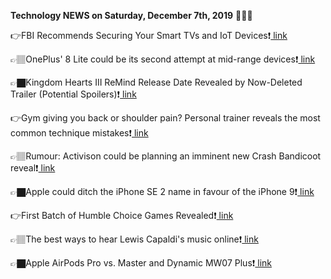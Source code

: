 <b>Technology NEWS on Saturday, December 7th, 2019</b> 📡📡📡 

👉FBI Recommends Securing Your Smart TVs and IoT Devices❗️<a href='https://techblock.club/?p=1390'> link</a>

👉🏽OnePlus' 8 Lite could be its second attempt at mid-range devices❗️<a href='https://techblock.club/?p=1392'> link</a>

👉🏿Kingdom Hearts III ReMind Release Date Revealed by Now-Deleted Trailer (Potential Spoilers)❗️<a href='https://techblock.club/?p=1394'> link</a>

👉Gym giving you back or shoulder pain? Personal trainer reveals the most common technique mistakes❗️<a href='https://techblock.club/?p=1396'> link</a>

👉🏽Rumour: Activison could be planning an imminent new Crash Bandicoot reveal❗️<a href='https://techblock.club/?p=1398'> link</a>

👉🏿Apple could ditch the iPhone SE 2 name in favour of the iPhone 9❗️<a href='https://techblock.club/?p=1400'> link</a>

👉First Batch of Humble Choice Games Revealed❗️<a href='https://techblock.club/?p=1402'> link</a>

👉🏽The best ways to hear Lewis Capaldi's music online❗️<a href='https://techblock.club/?p=1404'> link</a>

👉🏿Apple AirPods Pro vs. Master and Dynamic MW07 Plus❗️<a href='https://techblock.club/?p=1406'> link</a>

